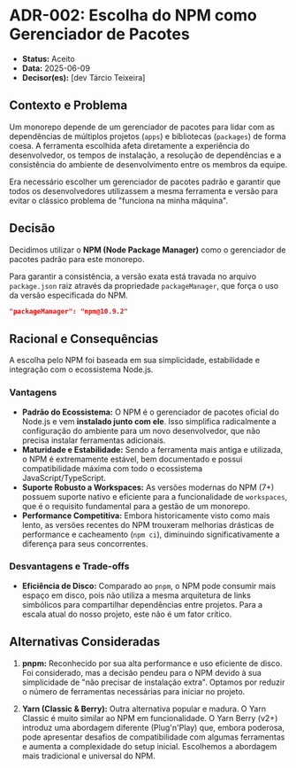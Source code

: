# ADR-002: Escolha do NPM como Gerenciador de Pacotes

- **Status:** Aceito
- **Data:** 2025-06-09
- **Decisor(es):** [dev Tárcio Teixeira]

## Contexto e Problema

Um monorepo depende de um gerenciador de pacotes para lidar com as dependências de múltiplos projetos (`apps`) e bibliotecas (`packages`) de forma coesa. A ferramenta escolhida afeta diretamente a experiência do desenvolvedor, os tempos de instalação, a resolução de dependências e a consistência do ambiente de desenvolvimento entre os membros da equipe.

Era necessário escolher um gerenciador de pacotes padrão e garantir que todos os desenvolvedores utilizassem a mesma ferramenta e versão para evitar o clássico problema de "funciona na minha máquina".

## Decisão

Decidimos utilizar o **NPM (Node Package Manager)** como o gerenciador de pacotes padrão para este monorepo.

Para garantir a consistência, a versão exata está travada no arquivo `package.json` raiz através da propriedade `packageManager`, que força o uso da versão especificada do NPM.

```json
"packageManager": "npm@10.9.2"
```

## Racional e Consequências

A escolha pelo NPM foi baseada em sua simplicidade, estabilidade e integração com o ecossistema Node.js.

### Vantagens

- **Padrão do Ecossistema:** O NPM é o gerenciador de pacotes oficial do Node.js e vem **instalado junto com ele**. Isso simplifica radicalmente a configuração do ambiente para um novo desenvolvedor, que não precisa instalar ferramentas adicionais.
- **Maturidade e Estabilidade:** Sendo a ferramenta mais antiga e utilizada, o NPM é extremamente estável, bem documentado e possui compatibilidade máxima com todo o ecossistema JavaScript/TypeScript.
- **Suporte Robusto a Workspaces:** As versões modernas do NPM (7+) possuem suporte nativo e eficiente para a funcionalidade de `workspaces`, que é o requisito fundamental para a gestão de um monorepo.
- **Performance Competitiva:** Embora historicamente visto como mais lento, as versões recentes do NPM trouxeram melhorias drásticas de performance e cacheamento (`npm ci`), diminuindo significativamente a diferença para seus concorrentes.

### Desvantagens e Trade-offs

- **Eficiência de Disco:** Comparado ao `pnpm`, o NPM pode consumir mais espaço em disco, pois não utiliza a mesma arquitetura de links simbólicos para compartilhar dependências entre projetos. Para a escala atual do nosso projeto, este não é um fator crítico.

## Alternativas Consideradas

1.  **pnpm:** Reconhecido por sua alta performance e uso eficiente de disco. Foi considerado, mas a decisão pendeu para o NPM devido à sua simplicidade de "não precisar de instalação extra". Optamos por reduzir o número de ferramentas necessárias para iniciar no projeto.

2.  **Yarn (Classic & Berry):** Outra alternativa popular e madura. O Yarn Classic é muito similar ao NPM em funcionalidade. O Yarn Berry (v2+) introduz uma abordagem diferente (Plug'n'Play) que, embora poderosa, pode apresentar desafios de compatibilidade com algumas ferramentas e aumenta a complexidade do setup inicial. Escolhemos a abordagem mais tradicional e universal do NPM.

